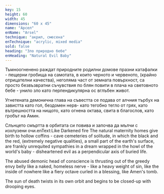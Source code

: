 ```yaml
---
key: 15
height: 60
width: 45
dimensions: "60 x 45"
name: "Арсел"
enName: "Arsel"
technique: "акрил, смесена"
enTechnique: "acrylic, mixed media"
sold: false
heading: "Зло природно бебе"
enHeading: "Natural Evil Baby"
---
```

Тъмноогненено 
раждат природните родилни домове 
празни катафалки -
                           пещерни гробища на самотата, 
в които черното и червеното, 
(крайно отрицателни качества),
неголяма част от земната повърхност,
са просто безвъзвратни съчувствия по блян 
повити в плача на световното бебе - 
                                                      унило зло като перпендикулярна ос вглъбен живот.

Угнетената демонична глава на съвестта се подава от алчния търбух на завистта
                                                                         като гол, бездомен нерв- 
                                                                         като тегобно тегло от грях,
                                                                         като вътрешността на нищото,
                                                                         като огнена октава, свита в благослов,
                                                                         като гробът на Амин.

Слънцето смъртта в орбитата си повива и започва да мълчи с изхлузени очи.enText:Like Darkened fire 
The natural maternity homes give birth to
hollow coffins -
                            cave cemeteries of solitude,
in which the black and the red,
(extremely negative qualities),
a small part of the earth's surface,
are frankly unrequited sympathies in a dream
wrapped in the howl of the world's baby -
                                          disheartened evil as a perpendicular axis of buried life.


                                                              
The abused demonic head of conscience is thrusting out of the greedy envy belly 
                                                        like a naked, homeless nerve -
                                                        like a heavy weight of sin,
                                                        like the inside of nowhere
                                                        like a fiery octave curled in a  blessing,
                                                                          like Amen's tomb.

The sun of death twists in its own orbit and begins to be closed-up with drooping eyes.